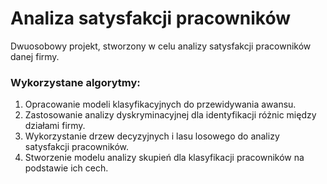 # Analiza satysfakcji pracowników

Dwuosobowy projekt, stworzony w celu analizy satysfakcji pracowników danej firmy.

### Wykorzystane algorytmy:
1. Opracowanie modeli klasyfikacyjnych do przewidywania awansu.
2. Zastosowanie analizy dyskryminacyjnej dla identyfikacji różnic między działami firmy.
3. Wykorzystanie drzew decyzyjnych i lasu losowego do analizy satysfakcji pracowników.
4. Stworzenie modelu analizy skupień dla klasyfikacji pracowników na podstawie ich cech.
